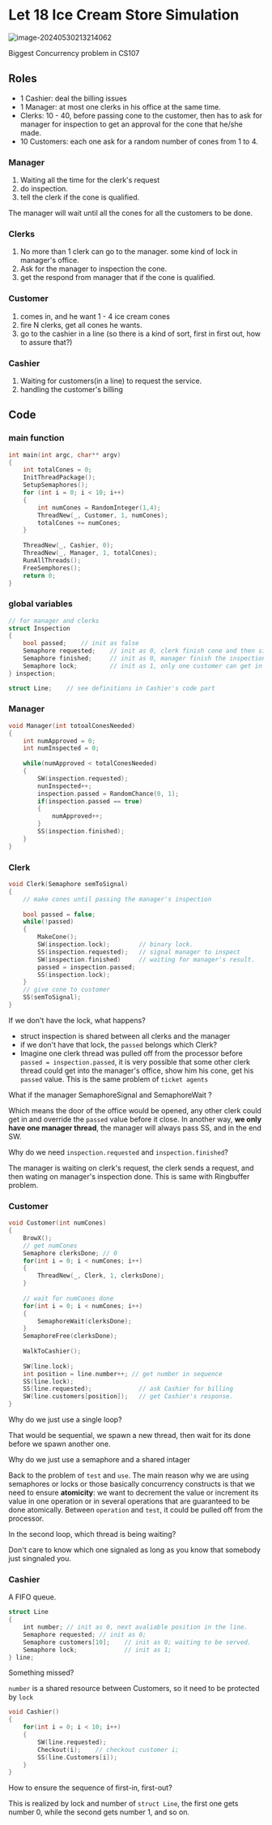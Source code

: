 # Let 18 Ice Cream Store Simulation

![image-20240530213214062](18-IceCreamStore.assets/image-20240530213214062.png)

Biggest Concurrency problem in CS107

## Roles

- 1 Cashier: deal the billing issues
- 1 Manager: at most one clerks in his office at the same time.
- Clerks: 10 - 40, before passing cone to the customer, then has to ask for manager for inspection to get an approval for the cone that he/she made. 
- 10 Customers: each one ask for a random number of cones from 1 to 4.

### Manager

1. Waiting all the time for the clerk's request
2. do inspection.
3. tell the clerk if the cone is qualified.

The manager will wait until all the cones for all the customers to be done.

### Clerks

1. No more than 1 clerk can go to the manager. some kind of lock in manager's office.
2. Ask for the manager to inspection the cone.
3. get the respond from manager that if the cone is qualified.

### Customer

1. comes in, and he want 1 - 4 ice cream cones
2. fire N clerks, get all cones he wants.
3. go to the cashier in a line (so there is a kind of sort, first in first out, how to assure that?)

### Cashier

1. Waiting for customers(in a line) to request the service.
2. handling the customer's billing 

## Code

### main function

```c
int main(int argc, char** argv)
{
    int totalCones = 0;
    InitThreadPackage();
    SetupSemaphores();
    for (int i = 0; i < 10; i++)
    {
        int numCones = RandomInteger(1,4);
        ThreadNew(_, Customer, 1, numCones);
    	totalCones += numCones;
    }
    
    ThreadNew(_, Cashier, 0);
    ThreadNew(_, Manager, 1, totalCones);
    RunAllThreads();
    FreeSemphores();
    return 0;
}
```

### global variables

```c
// for manager and clerks
struct Inspection
{
    bool passed;	// init as false
    Semaphore requested;	// init as 0, clerk finish cone and then signal the semaphore to wake up manager.
    Semaphore finished;		// init as 0, manager finish the inspection and then siganl the semaphore to wake up clerk.
	Semaphore lock;			// init as 1, only one customer can get in the office.
} inspection;

struct Line;	// see definitions in Cashier's code part
```

### Manager

``` c
void Manager(int totoalConesNeeded)
{
    int numApproved = 0;
    int numInspected = 0; 
    
    while(numApproved < totalConesNeeded)
    {
        SW(inspection.requested);
        nunInspected++;
        inspection.passed = RandomChance(0, 1);
        if(inspection.passed == true)
        {
            numApproved++;
        }
        SS(inspection.finished);
    }
}
```

### Clerk

```c
void Clerk(Semaphore semToSignal)
{
    // make cones until passing the manager's inspection
    
    bool passed = false;
    while(!passed)
    {
      	MakeCone();
        SW(inspection.lock);		// binary lock.
        SS(inspection.requested);	// signal manager to inspect
        SW(inspection.finished)		// waiting for manager's result.
        passed = inspection.passed;
        SS(inspection.lock);
    }
    // give cone to customer
    SS(semToSignal);
}
```

If we don't have the lock, what happens?

- struct inspection is shared between all clerks and the manager
- if we don't have that lock, the `passed` belongs which Clerk?
- Imagine one clerk thread was pulled off from the processor before `passed = inspection.passed`, it is very possible that some other clerk thread could get into the manager's office, show him his cone, get his `passed` value. This is the same problem of `ticket agents`

What if the manager SemaphoreSignal and SemaphoreWait ?

Which means the door of the office would be opened, any other clerk could get in and override the `passed` value before it close. In another way, **we only have one manager thread**, the manager will always pass SS, and in the end SW.

Why do we need `inspection.requested` and `inspection.finished`? 

The manager is waiting on clerk's request, the clerk sends a request, and then wating on manager's inspection done. This is same with Ringbuffer problem.

### Customer

```c
void Customer(int numCones)
{
    BrowX();
    // get numCones
    Semaphore clerksDone; // 0
    for(int i = 0; i < numCones; i++)
    {
        ThreadNew(_, Clerk, 1, clerksDone);
    }
     
    // wait for numCones done
    for(int i = 0; i < numCones; i++)
    {
    	SemaphoreWait(clerksDone);    
    }
    SemaphoreFree(clerksDone);
    
   	WalkToCashier();
    
    SW(line.lock);	
    int position = line.number++; // get number in sequence
    SS(line.lock);
    SS(line.requested);				// ask Cashier for billing
    SW(line.customers[position]);	// get Cashier's response.
}
```

Why do we just use a single loop?

That would be sequential, we spawn a new thread, then wait for its done before we spawn another one.

Why do we just use a semaphore and a shared intager

Back to the problem of `test` and `use`. The main reason why we are using semaphores or locks or those basically concurrency constructs is that we need to ensure **atomicity**: we want to decrement the value or increment its value in one operation or in several operations that are guaranteed to be done atomically. Between `operation` and `test`, it could be pulled off from the processor.

In the second loop, which thread is being waiting?

Don't care to know which one signaled as long as you know that somebody just singnaled you.

### Cashier

A FIFO queue.

```c
struct Line
{
    int number;	// init as 0, next avaliable position in the line. 
    Semaphore requested; // init as 0;
    Semaphore customers[10];	// init as 0; waiting to be served.
    Semaphore lock;				// init as 1;
} line;
```

Something missed?

`number` is a shared resource between Customers, so it need to be protected by `lock`

```c
void Cashier()
{
    for(int i = 0; i < 10; i++)
    {
        SW(line.requested);
        Checkout(i);	// checkout customer i;
        SS(line.Customers[i]);
    }
}
```

How to ensure the sequence of first-in, first-out?

This is realized by lock and number of `struct Line`, the first one gets number 0, while the second gets number 1, and so on.
